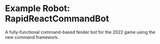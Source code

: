 #   Example Robot: RapidReactCommandBot

A fully-functional command-based fender bot for the 2022 game using the new command framework.
